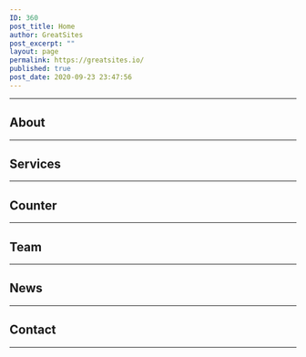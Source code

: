 ```yaml
---
ID: 360
post_title: Home
author: GreatSites
post_excerpt: ""
layout: page
permalink: https://greatsites.io/
published: true
post_date: 2020-09-23 23:47:56
---
```

<!-- wp:separator -->
<hr class="wp-block-separator" id="about"/>
<!-- /wp:separator -->

<!-- wp:heading -->
<h2>About</h2>
<!-- /wp:heading -->

<!-- wp:separator -->
<hr class="wp-block-separator" id="services"/>
<!-- /wp:separator -->

<!-- wp:heading -->
<h2>Services</h2>
<!-- /wp:heading -->

<!-- wp:separator -->
<hr class="wp-block-separator" id="counter"/>
<!-- /wp:separator -->

<!-- wp:heading -->
<h2>Counter</h2>
<!-- /wp:heading -->

<!-- wp:separator -->
<hr class="wp-block-separator" id="team"/>
<!-- /wp:separator -->

<!-- wp:heading -->
<h2>Team</h2>
<!-- /wp:heading -->

<!-- wp:separator -->
<hr class="wp-block-separator" id="news"/>
<!-- /wp:separator -->

<!-- wp:heading -->
<h2>News</h2>
<!-- /wp:heading -->

<!-- wp:separator -->
<hr class="wp-block-separator" id="contact"/>
<!-- /wp:separator -->

<!-- wp:heading -->
<h2>Contact</h2>
<!-- /wp:heading -->

<!-- wp:separator -->
<hr class="wp-block-separator"/>
<!-- /wp:separator -->